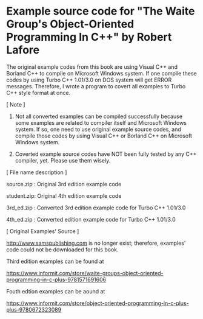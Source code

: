 # Example source code for "The Waite Group's Object-Oriented Programming In C++" by Robert Lafore

The original example codes from this book are using Visual C++ and Borland C++ to compile on Microsoft Windows system.
If one compile these codes by using Turbo C++ 1.01/3.0 on DOS system will get ERROR messages. 
Therefore, I wrote a program to covert all examples to Turbo C++ style format at once.

[ Note ]

1. Not all converted examples can be compiled successfully because some examples are related to compiler itself and Microsoft Windows system.
If so, one need to use original example source codes, and compile those codes by using Visual C++ or Borland C++ on Microsoft Windows system.

2. Coverted example source codes have NOT been fully tested by any C++ compiler, yet. Please use them wisely.

[ File name description ]

   source.zip : Original 3rd edition example code

   student.zip: Original 4th edition example code

   3rd_ed.zip : Converted 3rd edition example code for Turbo C++ 1.01/3.0

   4th_ed.zip : Converted edition example code for Turbo C++ 1.01/3.0

[ Original Examples' Source ]

http://www.samspublishing.com is no longer exist; therefore, examples' code could not be downloaded for this book.

Third edition examples can be found at

https://www.informit.com/store/waite-groups-object-oriented-programming-in-c-plus-9781571691606

Fouth edtion examples can be aound at

https://www.informit.com/store/object-oriented-programming-in-c-plus-plus-9780672323089
